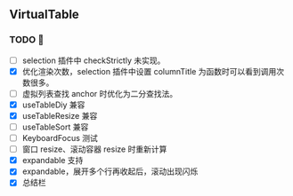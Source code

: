 ## VirtualTable

### TODO 🚧 

- [ ] selection 插件中 checkStrictly 未实现。
- [x] 优化渲染次数，selection 插件中设置 columnTitle 为函数时可以看到调用次数很多。
- [ ] 虚拟列表查找 anchor 时优化为二分查找法。
- [x] useTableDiy 兼容
- [x] useTableResize 兼容
- [ ] useTableSort 兼容
- [ ] KeyboardFocus 测试
- [ ] 窗口 resize、滚动容器 resize 时重新计算
- [x] expandable 支持
- [x] expandable，展开多个行再收起后，滚动出现闪烁
- [x] 总结栏
